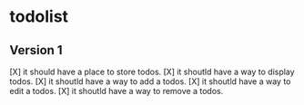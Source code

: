 # todolist


## Version 1
[X] it should have a place to store todos.
[X] it shoutld have a way to display todos.
[X] it shoutld have a way to add a todos.
[X] it shoutld have a way to edit a todos.
[X] it shoutld have a way to remove a todos.